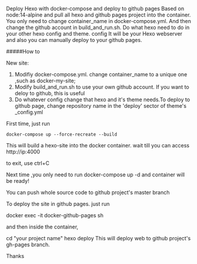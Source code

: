 Deploy Hexo with docker-compose and deploy to github pages
Based on node:14-alpine and pull all hexo and github pages project into the container. 
You only need to change container_name in docker-compose.yml. And then change the github account in build_and_run.sh.
 Do what hexo need to do in your other hexo config and theme. config It will be your Hexo webserver and also you can manually deploy to your github pages.

#####How to

New site:
1. Modifiy docker-compose.yml. change container_name to a unique one ,such as docker-my-site;
2. Modify build_and_run.sh to use your own github account. If you want to deloy to github, this is useful
3. Do whatever config change that hexo and it's theme needs.To deploy to github page, change repository name in the 'deploy' sector of theme's _config.yml

First time, just run

`docker-compose up --force-recreate --build`

This will build a hexo-site into the docker container. wait till you can access http://ip:4000

to exit, use ctrl+C

Next time ,you only need to run docker-compose up -d and container will be ready!


You can push whole source code to github project's master branch

To deploy the site in github pages. just run

docker exec -it docker-github-pages sh

and then inside the container,

cd "your project name"
hexo deploy
This will deploy web to github project's gh-pages branch.

Thanks
